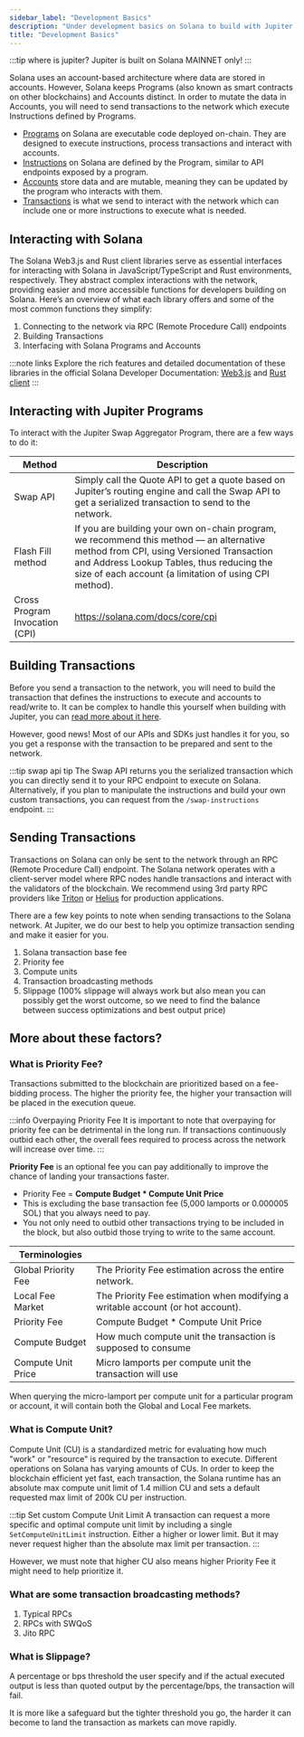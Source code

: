 ```yaml
---
sidebar_label: "Development Basics"
description: "Under development basics on Solana to build with Jupiter API."
title: "Development Basics"
---
```


<head>
    <title>Development Basics</title>
    <meta name="twitter:card" content="summary" />
</head>

:::tip where is jupiter?
Jupiter is built on Solana MAINNET only!
:::

Solana uses an account-based architecture where data are stored in accounts. However, Solana keeps Programs (also known as smart contracts on other blockchains) and Accounts distinct. In order to mutate the data in Accounts, you will need to send transactions to the network which execute Instructions defined by Programs.

- [Programs](https://solana.com/docs/core/programs) on Solana are executable code deployed on-chain. They are designed to execute instructions, process transactions and interact with accounts.
- [Instructions](https://solana.com/docs/core/transactions#instruction) on Solana are defined by the Program, similar to API endpoints exposed by a program.
- [Accounts](https://solana.com/docs/core/accounts) store data and are mutable, meaning they can be updated by the program who interacts with them.
- [Transactions](https://solana.com/docs/core/transactions#transaction) is what we send to interact with the network which can include one or more instructions to execute what is needed.

## Interacting with Solana

The Solana Web3.js and Rust client libraries serve as essential interfaces for interacting with Solana in JavaScript/TypeScript and Rust environments, respectively. They abstract complex interactions with the network, providing easier and more accessible functions for developers building on Solana. Here’s an overview of what each library offers and some of the most common functions they simplify:

1. Connecting to the network via RPC (Remote Procedure Call) endpoints
2. Building Transactions
3. Interfacing with Solana Programs and Accounts

:::note links
Explore the rich features and detailed documentation of these libraries in the official Solana Developer Documentation: [Web3.js](https://solana.com/docs/clients/javascript) and [Rust client](https://solana.com/docs/clients/rust)
:::

## Interacting with Jupiter Programs

To interact with the Jupiter Swap Aggregator Program, there are a few ways to do it:

| Method | Description |
| --- | --- |
| Swap API | Simply call the Quote API to get a quote based on Jupiter’s routing engine and call the Swap API to get a serialized transaction to send to the network. |
| Flash Fill method | If you are building your own on-chain program, we recommend this method — an alternative method from CPI, using Versioned Transaction and Address Lookup Tables, thus reducing the size of each account (a limitation of using CPI method). |
| Cross Program Invocation (CPI) | https://solana.com/docs/core/cpi |

## Building Transactions

Before you send a transaction to the network, you will need to build the transaction that defines the instructions to execute and accounts to read/write to. It can be complex to handle this yourself when building with Jupiter, you can [read more about it here](https://solana.com/docs/core/transactions).

However, good news! Most of our APIs and SDKs just handles it for you, so you get a response with the transaction to be prepared and sent to the network.

:::tip swap api tip
The Swap API returns you the serialized transaction which you can directly send it to your RPC endpoint to execute on Solana. Alternatively, if you plan to manipulate the instructions and build your own custom transactions, you can request from the `/swap-instructions` endpoint.
:::

## Sending Transactions

Transactions on Solana can only be sent to the network through an RPC (Remote Procedure Call) endpoint. The Solana network operates with a client-server model where RPC nodes handle transactions and interact with the validators of the blockchain. We recommend using 3rd party RPC providers like [Triton](https://triton.one/) or [Helius](https://helius.dev/) for production applications.

There are a few key points to note when sending transactions to the Solana network. At Jupiter, we do our best to help you optimize transaction sending and make it easier for you.

1. Solana transaction base fee
2. Priority fee
3. Compute units
4. Transaction broadcasting methods
5. Slippage (100% slippage will always work but also mean you can possibly get the worst outcome, so we need to find the balance between success optimizations and best output price)

## More about these factors?

### What is Priority Fee?

Transactions submitted to the blockchain are prioritized based on a fee-bidding process. The higher the priority fee, the higher your transaction will be placed in the execution queue.

:::info Overpaying Priority Fee
It is important to note that overpaying for priority fee can be detrimental in the long run. If transactions continuously outbid each other, the overall fees required to process across the network will increase over time.
:::

**Priority Fee** is an optional fee you can pay additionally to improve the chance of landing your transactions faster.

- Priority Fee = **Compute Budget * Compute Unit Price**
- This is excluding the base transaction fee (5,000 lamports or 0.000005 SOL) that you always need to pay.
- You not only need to outbid other transactions trying to be included in the block, but also outbid those trying to write to the same account.

| Terminologies |  |
| --- | --- |
| Global Priority Fee | The Priority Fee estimation across the entire network. |
| Local Fee Market | The Priority Fee estimation when modifying a writable account (or hot account). |
| Priority Fee | Compute Budget * Compute Unit Price |
| Compute Budget | How much compute unit the transaction is supposed to consume |
| Compute Unit Price | Micro lamports per compute unit the transaction will use

When querying the micro-lamport per compute unit for a particular program or account, it will contain both the Global and Local Fee markets.

### What is Compute Unit?

Compute Unit (CU) is a standardized metric for evaluating how much "work" or "resource" is required by the transaction to execute. Different operations on Solana has varying amounts of CUs. In order to keep the blockchain efficient yet fast, each transaction, the Solana runtime has an absolute max compute unit limit of 1.4 million CU and sets a default requested max limit of 200k CU per instruction.

:::tip Set custom Compute Unit Limit
A transaction can request a more specific and optimal compute unit limit by including a single `SetComputeUnitLimit` instruction. Either a higher or lower limit. But it may never request higher than the absolute max limit per transaction.
:::

However, we must note that higher CU also means higher Priority Fee it might need to help prioritize it.

### What are some transaction broadcasting methods?
1. Typical RPCs
2. RPCs with SWQoS
3. Jito RPC

### What is Slippage?

A percentage or bps threshold the user specify and if the actual executed output is less than quoted output by the percentage/bps, the transaction will fail.

It is more like a safeguard but the tighter threshold you go, the harder it can become to land the transaction as markets can move rapidly.